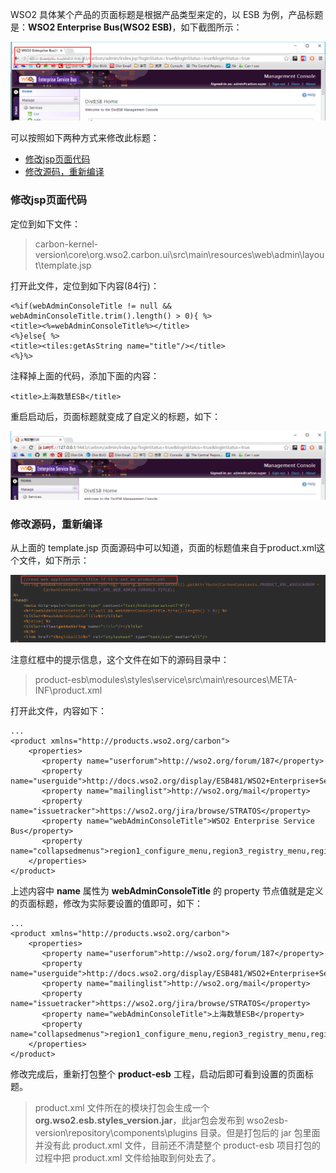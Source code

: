 WSO2 具体某个产品的页面标题是根据产品类型来定的，以 ESB 为例，产品标题是：**WSO2 Enterprise Bus(WSO2 ESB)**，如下截图所示：

![](./img/2.png)

可以按照如下两种方式来修改此标题：
- [修改jsp页面代码](./#修改jsp页面代码)
- [修改源码，重新编译](./#修改源码，重新编译)

### 修改jsp页面代码
定位到如下文件：
> carbon-kernel-version\core\org.wso2.carbon.ui\src\main\resources\web\admin\layout\template.jsp

打开此文件，定位到如下内容(84行)：
```
<%if(webAdminConsoleTitle != null && webAdminConsoleTitle.trim().length() > 0){ %>
<title><%=webAdminConsoleTitle%></title>
<%}else{ %>
<title><tiles:getAsString name="title"/></title>
<%}%>
```
注释掉上面的代码，添加下面的内容：
```
<title>上海数慧ESB</title>
```
重启启动后，页面标题就变成了自定义的标题，如下：

![](./img/3.png)

### 修改源码，重新编译
从上面的 template.jsp 页面源码中可以知道，页面的标题值来自于product.xml这个文件，如下所示：

![](./img/4.png)

注意红框中的提示信息，这个文件在如下的源码目录中：
>product-esb\modules\styles\service\src\main\resources\META-INF\product.xml

打开此文件，内容如下：
```
...
<product xmlns="http://products.wso2.org/carbon">
    <properties>
       <property name="userforum">http://wso2.org/forum/187</property>
       <property name="userguide">http://docs.wso2.org/display/ESB481/WSO2+Enterprise+Service+Bus+Documentation</property>
       <property name="mailinglist">http://wso2.org/mail</property>
       <property name="issuetracker">https://wso2.org/jira/browse/STRATOS</property>
       <property name="webAdminConsoleTitle">WSO2 Enterprise Service Bus</property>
       <property name="collapsedmenus">region1_configure_menu,region3_registry_menu,region4_monitor_menu,region5_tools_menu</property>
    </properties>
</product>
```
上述内容中 **name** 属性为 **webAdminConsoleTitle** 的 property 节点值就是定义的页面标题，修改为实际要设置的值即可，如下：
```
...
<product xmlns="http://products.wso2.org/carbon">
    <properties>
       <property name="userforum">http://wso2.org/forum/187</property>
       <property name="userguide">http://docs.wso2.org/display/ESB481/WSO2+Enterprise+Service+Bus+Documentation</property>
       <property name="mailinglist">http://wso2.org/mail</property>
       <property name="issuetracker">https://wso2.org/jira/browse/STRATOS</property>
       <property name="webAdminConsoleTitle">上海数慧ESB</property>
       <property name="collapsedmenus">region1_configure_menu,region3_registry_menu,region4_monitor_menu,region5_tools_menu</property>
    </properties>
</product>
```
修改完成后，重新打包整个 **product-esb** 工程，启动后即可看到设置的页面标题。

> product.xml 文件所在的模块打包会生成一个 **org.wso2.esb.styles_version.jar**，此jar包会发布到 wso2esb-version\repository\components\plugins 目录。但是打包后的 jar 包里面并没有此 product.xml 文件，目前还不清楚整个 product-esb 项目打包的过程中把 product.xml 文件给抽取到何处去了。